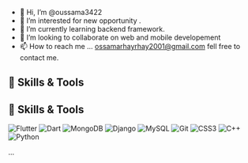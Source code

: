 - 👋 Hi, I’m @oussama3422
- 👀 I’m interested for new opportunity .
- 🌱 I’m currently learning backend framework.
- 💞️ I’m looking to collaborate on web and mobile developement
- 📫 How to reach me ... ossamarhayrhay2001@gmail.com fell free to contact me.

<!---
oussama3422/oussama3422 is a ✨ special ✨ repository because its `README.md` (this file) appears on your GitHub profile.
You can click the Preview link to take a look at your changes.
--->
## 🔧 Skills & Tools
## 🔧 Skills & Tools

<!-- Flutter -->
<img src="https://img.shields.io/badge/-Flutter-02569B?style=for-the-badge&logo=flutter&logoColor=white" alt="Flutter">
<!-- Dart -->
<img src="https://img.shields.io/badge/-Dart-0175C2?style=for-the-badge&logo=dart&logoColor=white" alt="Dart">

<!-- MongoDB -->
<img src="https://img.shields.io/badge/-MongoDB-47A248?style=for-the-badge&logo=mongodb&logoColor=white" alt="MongoDB">
<!-- Django -->
<img src="https://img.shields.io/badge/-Django-092E20?style=for-the-badge&logo=django&logoColor=white" alt="Django">
<!-- MySQL -->
<img src="https://img.shields.io/badge/-MySQL-4479A1?style=for-the-badge&logo=mysql&logoColor=white" alt="MySQL">

<!-- Git -->
<img src="https://img.shields.io/badge/-Git-F05032?style=for-the-badge&logo=git&logoColor=white" alt="Git">

<!-- CSS3 -->
<img src="https://img.shields.io/badge/-CSS3-1572B6?style=for-the-badge&logo=css3&logoColor=white" alt="CSS3">

<!-- C++ -->
<img src="https://img.shields.io/badge/-C++-00599C?style=for-the-badge&logo=c%2B%2B&logoColor=white" alt="C++">

<!-- Python -->
<img src="https://img.shields.io/badge/-Python-3776AB?style=for-the-badge&logo=python&logoColor=white" alt="Python">


...
